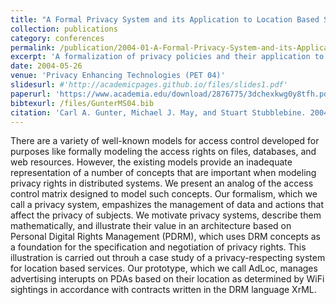```yaml
---
title: "A Formal Privacy System and its Application to Location Based Services"
collection: publications
category: conferences
permalink: /publication/2004-01-A-Formal-Privacy-System-and-its-Application-to-Location-Based-Services
excerpt: 'A formalization of privacy policies and their application to location based services'
date: 2004-05-26
venue: 'Privacy Enhancing Technologies (PET 04)'
slidesurl: #'http://academicpages.github.io/files/slides1.pdf'
paperurl: 'https://www.academia.edu/download/2876775/3dchexkwg0y8tfh.pdf'
bibtexurl: /files/GunterMS04.bib
citation: 'Carl A. Gunter, Michael J. May, and Stuart Stubblebine. 2004. A Formal Privacy System and its Application to Location Based Services.  In 2004 Privacy Enhancing Technologies (PET). Toronto, Canada.'
---
```

There are a variety of well-known models for access control developed for purposes like formally modeling the access rights on files, databases, and web resources. However, the existing models provide an inadequate representation of a number of concepts that are important when modeling privacy rights in distributed systems.  We present an analog of the access control matrix designed to model such concepts.  Our formalism, which we call a privacy system, empashizes the management of data and actions that affect the privacy of subjects.  We motivate privacy systems, describe them mathematically, and illustrate their value in an architecture based on Personal  Digital Rights Management (PDRM), which uses DRM concepts as a foundation for the specification and negotiation of privacy rights. This illustration is carried out throuh a case study of a privacy-respecting system for location based services. Our prototype, which we call AdLoc, manages advertising interupts on PDAs based on their location as determined by WiFi sightings in accordance with contracts written in the DRM language XrML.
